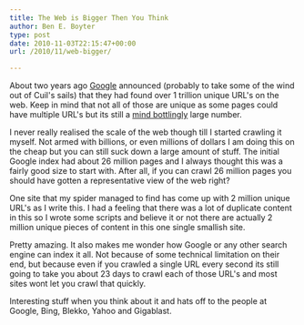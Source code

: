 ```yaml
---
title: The Web is Bigger Then You Think
author: Ben E. Boyter
type: post
date: 2010-11-03T22:15:47+00:00
url: /2010/11/web-bigger/

---
```

About two years ago [Google][1] announced (probably to take some of the wind out of Cuil's sails) that they had found over 1 trillion unique URL's on the web. Keep in mind that not all of those are unique as some pages could have multiple URL's but its still a [mind bottlingly][2] large number.

I never really realised the scale of the web though till I started crawling it myself. Not armed with billions, or even millions of dollars I am doing this on the cheap but you can still suck down a large amount of stuff. The initial Google index had about 26 million pages and I always thought this was a fairly good size to start with. After all, if you can crawl 26 million pages you should have gotten a representative view of the web right?

One site that my spider managed to find has come up with 2 million unique URL's as I write this. I had a feeling that there was a lot of duplicate content in this so I wrote some scripts and believe it or not there are actually 2 million unique pieces of content in this one single smallish site.

Pretty amazing. It also makes me wonder how Google or any other search engine can index it all. Not because of some technical limitation on their end, but because even if you crawled a single URL every second its still going to take you about 23 days to crawl each of those URL's and most sites wont let you crawl that quickly.

Interesting stuff when you think about it and hats off to the people at Google, Bing, Blekko, Yahoo and Gigablast.

 [1]: http://googleblog.blogspot.com/2008/07/we-knew-web-was-big.html
 [2]: http://www.imdb.com/title/tt0445934/quotes?qt0441034